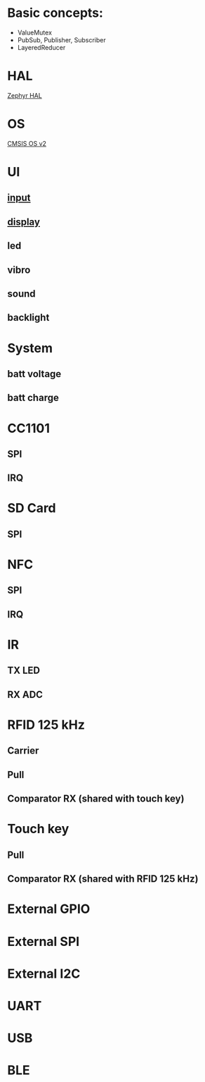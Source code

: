 # Basic concepts:

* ValueMutex
* PubSub, Publisher, Subscriber
* LayeredReducer

# HAL

[Zephyr HAL]()

# OS

[CMSIS OS v2]()

# UI

## [input](API:Input)

## [display](API:Display)

## led

## vibro

## sound

## backlight

# System

## batt voltage

## batt charge

# CC1101

## SPI

## IRQ

# SD Card

## SPI

# NFC

## SPI

## IRQ

# IR

## TX LED

## RX ADC

# RFID 125 kHz

## Carrier

## Pull

## Comparator RX (shared with touch key)

# Touch key

## Pull

## Comparator RX (shared with RFID 125 kHz)

# External GPIO

# External SPI

# External I2C

# UART

# USB

# BLE
